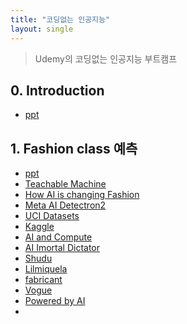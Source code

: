 ```yaml
---
title: "코딩없는 인공지능"
layout: single
---
```


> Udemy의 코딩없는 인공지능 부트캠프

## 0. Introduction
* [ppt][0-1]

## 1. Fashion class 예측
* [ppt][1-1]
* [Teachable Machine](https://teachablemachine.withgoogle.com/)
* [How AI is changing Fashion](https://medium.com/vsinghbisen/how-ai-is-changing-fashion-impact-on-the-industry-with-use-cases-76f20fc5d93f)
* [Meta AI Detectron2](https://ai.facebook.com/tools/detectron2/)
* [UCI Datasets](https://archive.ics.uci.edu/ml/datasets.php)
* [Kaggle](https://www.kaggle.com/datasets)
* [AI and Compute](https://openai.com/blog/ai-and-compute/)
* [AI Imortal Dictator](https://www.cnbc.com/2018/04/06/elon-musk-warns-ai-could-create-immortal-dictator-in-documentary.html)
* [Shudu](https://www.instagram.com/shudu.gram/)
* [Lilmiquela](https://www.instagram.com/lilmiquela/)
* [fabricant](https://www.thefabricant.com/)
* [Vogue](https://www.vogue.com/article/sinead-bovell-model-artificial-intelligence)
* [Powered by AI](https://ai.facebook.com/blog/powered-by-ai-advancing-product-understanding-and-building-new-shopping-experiences/)
* 

[0-1]: https://docs.google.com/presentation/d/1nyCIq0Piq1pYI_OjfeSydP2TnCLNHB9m/edit?usp=sharing&ouid=117736955546291049079&rtpof=true&sd=true
[1-1]: https://docs.google.com/presentation/d/1o2yUySyMr9ZNTk30cy0Gveic_03vh6tg/edit?usp=sharing&ouid=117736955546291049079&rtpof=true&sd=true
